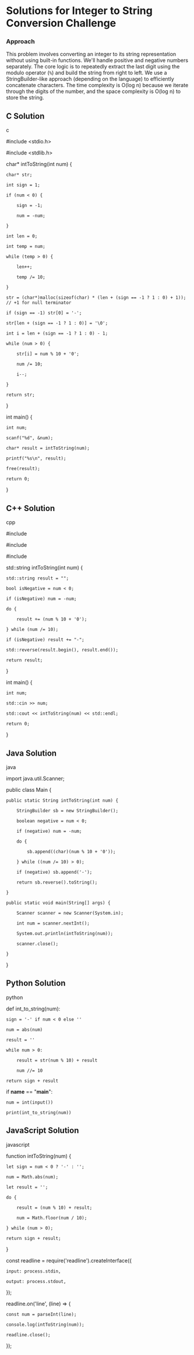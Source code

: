 # Solutions for Integer to String Conversion Challenge

### Approach
This problem involves converting an integer to its string representation without using built-in functions. We'll handle positive and negative numbers separately.  The core logic is to repeatedly extract the last digit using the modulo operator (`%`) and build the string from right to left. We use a StringBuilder-like approach (depending on the language) to efficiently concatenate characters. The time complexity is O(log n) because we iterate through the digits of the number, and the space complexity is O(log n) to store the string.

## C Solution
c
#include <stdio.h>
#include <stdlib.h>

char* intToString(int num) {
    char* str;
    int sign = 1;
    if (num < 0) {
        sign = -1;
        num = -num;
    }
    int len = 0;
    int temp = num;
    while (temp > 0) {
        len++;
        temp /= 10;
    }
    str = (char*)malloc(sizeof(char) * (len + (sign == -1 ? 1 : 0) + 1)); // +1 for null terminator
    if (sign == -1) str[0] = '-';
    str[len + (sign == -1 ? 1 : 0)] = '\0';
    int i = len + (sign == -1 ? 1 : 0) - 1;
    while (num > 0) {
        str[i] = num % 10 + '0';
        num /= 10;
        i--;
    }
    return str;
}

int main() {
    int num;
    scanf("%d", &num);
    char* result = intToString(num);
    printf("%s\n", result);
    free(result);
    return 0;
}


## C++ Solution
cpp
#include <iostream>
#include <string>
#include <algorithm>

std::string intToString(int num) {
    std::string result = "";
    bool isNegative = num < 0;
    if (isNegative) num = -num;
    do {
        result += (num % 10 + '0');
    } while (num /= 10);
    if (isNegative) result += "-";
    std::reverse(result.begin(), result.end());
    return result;
}

int main() {
    int num;
    std::cin >> num;
    std::cout << intToString(num) << std::endl;
    return 0;
}


## Java Solution
java
import java.util.Scanner;
public class Main {
    public static String intToString(int num) {
        StringBuilder sb = new StringBuilder();
        boolean negative = num < 0;
        if (negative) num = -num;
        do {
            sb.append((char)(num % 10 + '0'));
        } while ((num /= 10) > 0);
        if (negative) sb.append('-');
        return sb.reverse().toString();
    }
    public static void main(String[] args) {
        Scanner scanner = new Scanner(System.in);
        int num = scanner.nextInt();
        System.out.println(intToString(num));
        scanner.close();
    }
}


## Python Solution
python
def int_to_string(num):
    sign = '-' if num < 0 else ''
    num = abs(num)
    result = ''
    while num > 0:
        result = str(num % 10) + result
        num //= 10
    return sign + result

if __name__ == "__main__":
    num = int(input())
    print(int_to_string(num))


## JavaScript Solution
javascript
function intToString(num) {
    let sign = num < 0 ? '-' : '';
    num = Math.abs(num);
    let result = '';
    do {
        result = (num % 10) + result;
        num = Math.floor(num / 10);
    } while (num > 0);
    return sign + result;
}

const readline = require('readline').createInterface({
    input: process.stdin,
    output: process.stdout,
});

readline.on('line', (line) => {
    const num = parseInt(line);
    console.log(intToString(num));
    readline.close();
});
